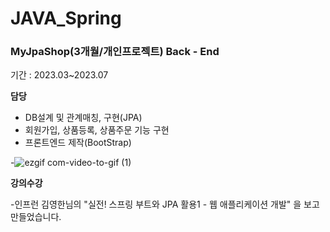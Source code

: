 # JAVA_Spring

### MyJpaShop(3개월/개인프로젝트) Back - End

기간 : 2023.03~2023.07

**담당**

- DB설계 및 관계매칭, 구현(JPA)
- 회원가입, 상품등록, 상품주문 기능 구현
- 프론트엔드 제작(BootStrap)

-![ezgif com-video-to-gif (1)](https://github.com/DongHoonYu96/JAVA_Spring/assets/50190387/bb73b84d-aaff-4fac-87b7-b4784ffb9d5d)

**강의수강**

-인프런 김영한님의 "실전! 스프링 부트와 JPA 활용1 - 웹 애플리케이션 개발" 을 보고 만들었습니다.
